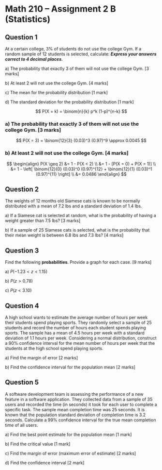 # Math 210 – Assignment 2 B (Statistics)

## Question 1

At a certain college, 3% of students do not use the college Gym. If a
random sample of 12 students is selected, calculate: ***Express your
answers correct to 4 decimal places.***

<!-- -->

a\) The probability that exactly 3 of them will not use the college Gym.
\[3 marks\]

b\) At least 2 will not use the college Gym. \[4 marks\]

c\) The mean for the probability distribution \[1 mark\]

d\) The standard deviation for the probability distribution \[1 mark\]

<!-- -->

$$ P(X = k) = \binom{n}{k} p^k (1-p)^{n-k} $$

### a) The probability that exactly 3 of them will not use the college Gym. \[3 marks\]

$$ P(X = 3) = \binom{12}{3} (0.03)^3 (0.97)^9 \approx 0.0045 $$

### b) At least 2 will not use the college Gym. \[4 marks\]

$$
\begin{align}
P(X \geq 2) &= 1 - P(X < 2) \\
&= 1 - [P(X = 0) + P(X = 1)] \\
&= 1 - \left[ \binom{12}{0} (0.03)^0 (0.97)^{12} + \binom{12}{1} (0.03)^1 (0.97)^{11} \right] \\
&= 0.0486
\end{align}
$$

## Question 2

The weights of 12 months old Siamese cats is known to be normally
distributed with a mean of 7.2 lbs and a standard deviation of 1.4 lbs.

<!-- -->

a\) If a Siamese cat is selected at random, what is the probability of
having a weight greater than 7.5 lbs? \[3 marks\]

b\) If a sample of 25 Siamese cats is selected, what is the probability
that their mean weight is between 6.8 lbs and 7.3 lbs? \[4 marks\]

<!-- -->

## Question 3

Find the following **probabilities**. Provide a graph for each case. \[9
marks\]

<!-- -->

a\) *P*(−1.23 \< *z* \< 1.15)

b\) *P*(*z* \> 0.78)

c\) *P*(*z* \< 3.10)

<!-- -->

## Question 4

A high school wants to estimate the average number of hours per week
their students spend playing sports. They randomly select a sample of 25
students and record the number of hours each student spends playing
sports. The sample has a mean of 4.5 hours per week with a standard
deviation of 1.1 hours per week. Considering a normal distribution,
construct a 90% confidence interval for the mean number of hours per
week that the students at the high school spend playing sports.

<!-- -->

a\) Find the margin of error \[2 marks\]

b\) Find the confidence interval for the population mean \[2 marks\]

<!-- -->

## Question 5

A software development team is assessing the performance of a new
feature in a software application. They collected data from a sample of
35 users and recorded the time (in seconds) it took for each user to
complete a specific task. The sample mean completion time was 25
seconds. It is known that the population standard deviation of
completion time is 3.2 seconds. Calculate a 99% confidence interval for
the true mean completion time of all users.

a\) Find the best point estimate for the population mean \[1 mark\]

b\) Find the critical value \[1 mark\]

c\) Find the margin of error (maximum error of estimate) \[2 marks\]

d\) Find the confidence interval \[2 mark\]
